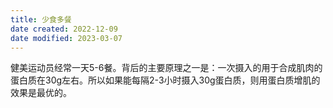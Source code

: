 ```yaml
---
title: 少食多餐
date created: 2022-12-09
date modified: 2023-03-07
---
```


健美运动员经常一天5-6餐。背后的主要原理之一是：一次摄入的用于合成肌肉的蛋白质在30g左右。所以如果能每隔2-3小时摄入30g蛋白质，则用蛋白质增肌的效果是最优的。
